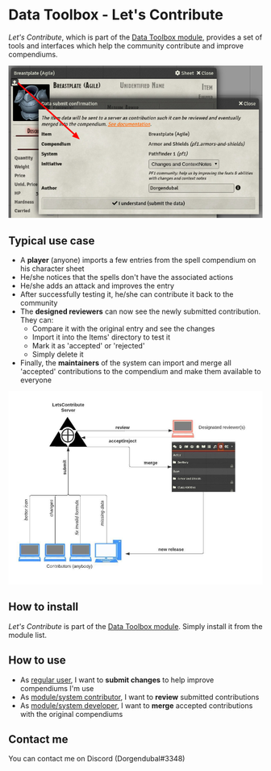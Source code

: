 # Data Toolbox - Let's Contribute

*Let's Contribute*, which is part of the [Data Toolbox module](../..), provides a set of tools 
and interfaces which help the community contribute and improve compendiums.

![Overview](/doc/img/letscontribute-submit.jpg)

## Typical use case

* A **player** (anyone) imports a few entries from the spell compendium on his character sheet
* He/she notices that the spells don't have the associated actions
* He/she adds an attack and improves the entry
* After successfully testing it, he/she can contribute it back to the community
* The **designed reviewers** can now see the newly submitted contribution. They can:
  * Compare it with the original entry and see the changes
  * Import it into the Items' directory to test it
  * Mark it as 'accepted' or 'rejected'
  * Simply delete it
* Finally, the **maintainers** of the system can import and merge all 'accepted' contributions to the compendium and make them available to everyone

![Overview](/doc/img/letscontribute-diagram.jpg)


## How to install

*Let's Contribute* is part of the [Data Toolbox module](../..). Simply install it from the module list.

## How to use

* As [regular user](user.md), I want to **submit changes** to help improve compendiums I'm use
* As [module/system contributor](reviewer.md), I want to **review** submitted contributions
* As [module/system developer](admin.md), I want to **merge** accepted contributions with the original compendiums

## Contact me

You can contact me on Discord (Dorgendubal#3348)

  
